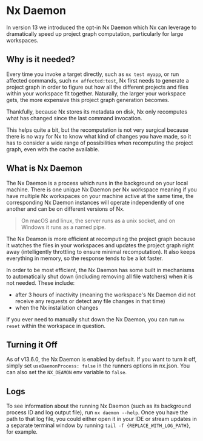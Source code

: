 # Nx Daemon

In version 13 we introduced the opt-in Nx Daemon which Nx can leverage to dramatically speed up project graph computation, particularly for large workspaces.

## Why is it needed?

Every time you invoke a target directly, such as `nx test myapp`, or run affected commands, such `nx affected:test`, Nx first needs to generate a project graph in order to figure out how all the different projects and files within your workspace fit together. Naturally, the larger your workspace gets, the more expensive this project graph generation becomes.

Thankfully, because Nx stores its metadata on disk, Nx only recomputes what has changed since the last command invocation.

This helps quite a bit, but the recomputation is not very surgical because there is no way for Nx to know what kind of changes you have made, so it has to consider a wide range of possibilities when recomputing the project graph, even with the cache available.

## What is Nx Daemon

The Nx Daemon is a process which runs in the background on your local machine. There is one unique Nx Daemon per Nx workspace meaning if you have multiple Nx workspaces on your machine active at the same time, the corresponding Nx Daemon instances will operate independently of one another and can be on different versions of Nx.

> On macOS and linux, the server runs as a unix socket, and on Windows it runs as a named pipe.

The Nx Deamon is more efficient at recomputing the project graph because it watches the files in your workspaces and updates the project graph right away (intelligently throttling to ensure minimal recomputation). It also keeps everything in memory, so the response tends to be a lot faster.

In order to be most efficient, the Nx Daemon has some built in mechanisms to automatically shut down (including removing all file watchers) when it is not needed. These include:

- after 3 hours of inactivity (meaning the workspace's Nx Daemon did not receive any requests or detect any file changes in that time)
- when the Nx installation changes

If you ever need to manually shut down the Nx Daemon, you can run `nx reset` within the workspace in question.

## Turning it Off

As of v13.6.0, the Nx Daemon is enabled by default. If you want to turn it off, simply set `useDaemonProcess: false` in the runners options in nx.json. You can also set the `NX_DEAMON` env variable to `false`.

## Logs

To see information about the running Nx Daemon (such as its background process ID and log output file), run `nx daemon --help`. Once you have the path to that log file, you could either open it in your IDE or stream updates in a separate terminal window by running `tail -f {REPLACE_WITH_LOG_PATH}`, for example.
